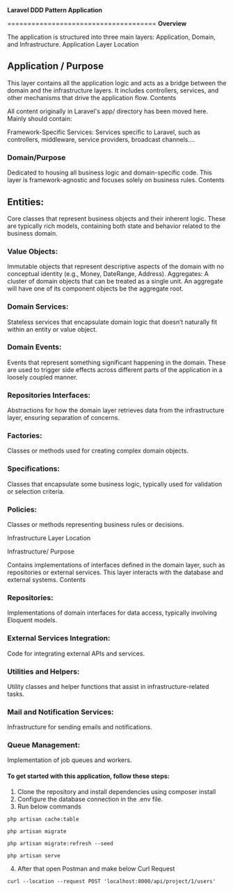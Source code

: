 **Laravel DDD Pattern Application**

=====================================
**Overview**

The application is structured into three main layers: Application, Domain, and Infrastructure.
Application Layer
Location

## Application / Purpose

This layer contains all the application logic and acts as a bridge between the domain and the infrastructure layers. It includes controllers, services, and other mechanisms that drive the application flow.
Contents

All content originally in Laravel's app/ directory has been moved here. Mainly should contain:

Framework-Specific Services: Services specific to Laravel, such as controllers, middleware, service providers, broadcast channels....

### Domain/Purpose

Dedicated to housing all business logic and domain-specific code. This layer is framework-agnostic and focuses solely on business rules.
Contents

## Entities:

Core classes that represent business objects and their inherent logic. These are typically rich models, containing both state and behavior related to the business domain.

### Value Objects:

Immutable objects that represent descriptive aspects of the domain with no conceptual identity (e.g., Money, DateRange, Address).
Aggregates: A cluster of domain objects that can be treated as a single unit. An aggregate will have one of its component objects be the aggregate root.

### Domain Services:

Stateless services that encapsulate domain logic that doesn’t naturally fit within an entity or value object.

### Domain Events:

Events that represent something significant happening in the domain. These are used to trigger side effects across different parts of the application in a loosely coupled manner.

### Repositories Interfaces:

Abstractions for how the domain layer retrieves data from the infrastructure layer, ensuring separation of concerns.

### Factories:

Classes or methods used for creating complex domain objects.

### Specifications:

Classes that encapsulate some business logic, typically used for validation or selection criteria.

### Policies:

Classes or methods representing business rules or decisions.

Infrastructure Layer
Location

Infrastructure/
Purpose

Contains implementations of interfaces defined in the domain layer, such as repositories or external services. This layer interacts with the database and external systems.
Contents

### Repositories:

Implementations of domain interfaces for data access, typically involving Eloquent models.

### External Services Integration:

Code for integrating external APIs and services.

### Utilities and Helpers:

Utility classes and helper functions that assist in infrastructure-related tasks.

### Mail and Notification Services:

Infrastructure for sending emails and notifications.

### Queue Management:

Implementation of job queues and workers.

#### To get started with this application, follow these steps:

1. Clone the repository and install dependencies using composer install
2. Configure the database connection in the .env file.
3. Run below commands

`php artisan cache:table`

`php artisan migrate`

`php artisan migrate:refresh --seed`

`php artisan serve`

4. After that open Postman and make below Curl Request

`curl --location --request POST 'localhost:8000/api/project/1/users' `
